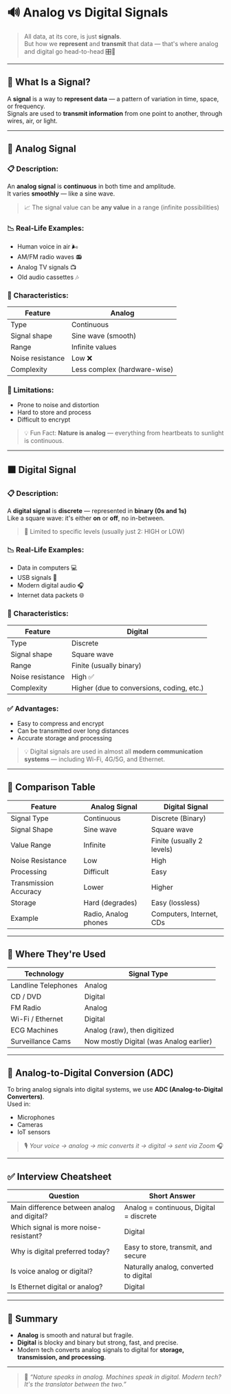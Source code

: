 # 🔊 Analog vs Digital Signals

> All data, at its core, is just **signals**.  
> But how we **represent** and **transmit** that data — that's where analog and digital go head-to-head 🎛️💾

---

## 🧠 What Is a Signal?

A **signal** is a way to **represent data** — a pattern of variation in time, space, or frequency.  
Signals are used to **transmit information** from one point to another, through wires, air, or light.

---

## 🌊 Analog Signal

### 📋 Description:
An **analog signal** is **continuous** in both time and amplitude.  
It varies **smoothly** — like a sine wave.

> 📈 The signal value can be **any value** in a range (infinite possibilities)

### 📉 Real-Life Examples:
- Human voice in air 🌬️
- AM/FM radio waves 📻
- Analog TV signals 📺
- Old audio cassettes 🎶

### 🧠 Characteristics:
| Feature | Analog |
|--------|--------|
| Type | Continuous |
| Signal shape | Sine wave (smooth) |
| Range | Infinite values |
| Noise resistance | Low ❌ |
| Complexity | Less complex (hardware-wise) |

### 🔧 Limitations:
- Prone to noise and distortion
- Hard to store and process
- Difficult to encrypt

> 💡 Fun Fact: **Nature is analog** — everything from heartbeats to sunlight is continuous.

---

## ⬛ Digital Signal

### 📋 Description:
A **digital signal** is **discrete** — represented in **binary (0s and 1s)**  
Like a square wave: it's either **on** or **off**, no in-between.

> 🧮 Limited to specific levels (usually just 2: HIGH or LOW)

### 📉 Real-Life Examples:
- Data in computers 💻
- USB signals 🔌
- Modern digital audio 🎧
- Internet data packets 🌐

### 🧠 Characteristics:
| Feature | Digital |
|--------|--------|
| Type | Discrete |
| Signal shape | Square wave |
| Range | Finite (usually binary) |
| Noise resistance | High ✅ |
| Complexity | Higher (due to conversions, coding, etc.) |

### ✅ Advantages:
- Easy to compress and encrypt
- Can be transmitted over long distances
- Accurate storage and processing

> 💡 Digital signals are used in almost all **modern communication systems** — including Wi-Fi, 4G/5G, and Ethernet.

---

## 🔁 Comparison Table

| Feature               | Analog Signal           | Digital Signal           |
|-----------------------|-------------------------|---------------------------|
| Signal Type           | Continuous               | Discrete (Binary)         |
| Signal Shape          | Sine wave                | Square wave               |
| Value Range           | Infinite                 | Finite (usually 2 levels) |
| Noise Resistance      | Low                      | High                      |
| Processing            | Difficult                | Easy                      |
| Transmission Accuracy | Lower                    | Higher                    |
| Storage               | Hard (degrades)          | Easy (lossless)           |
| Example               | Radio, Analog phones     | Computers, Internet, CDs  |

---

## 🧪 Where They're Used

| Technology         | Signal Type |
|--------------------|-------------|
| Landline Telephones | Analog |
| CD / DVD            | Digital |
| FM Radio            | Analog |
| Wi-Fi / Ethernet    | Digital |
| ECG Machines        | Analog (raw), then digitized |
| Surveillance Cams   | Now mostly Digital (was Analog earlier) |

---

## 🧠 Analog-to-Digital Conversion (ADC)

To bring analog signals into digital systems, we use **ADC (Analog-to-Digital Converters)**.  
Used in:
- Microphones
- Cameras
- IoT sensors

> 🎙️ *Your voice → analog → mic converts it → digital → sent via Zoom* 🎧

---

## ✅ Interview Cheatsheet

| Question | Short Answer |
|----------|--------------|
| Main difference between analog and digital? | Analog = continuous, Digital = discrete |
| Which signal is more noise-resistant? | Digital |
| Why is digital preferred today? | Easy to store, transmit, and secure |
| Is voice analog or digital? | Naturally analog, converted to digital |
| Is Ethernet digital or analog? | Digital |

---

## 🎯 Summary

- **Analog** is smooth and natural but fragile.
- **Digital** is blocky and binary but strong, fast, and precise.
- Modern tech converts analog signals to digital for **storage, transmission, and processing**.

---

> 🧠 *“Nature speaks in analog. Machines speak in digital. Modern tech? It's the translator between the two.”*

